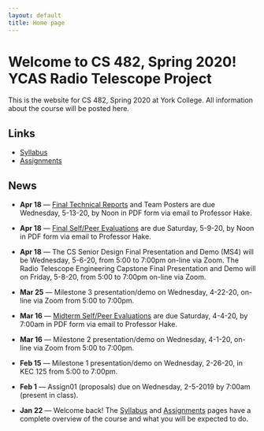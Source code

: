 ```yaml
---
layout: default
title: Home page
---
```


# Welcome to CS 482, Spring 2020!<br>YCAS Radio Telescope Project

This is the website for CS 482, Spring 2020 at York College.
All information about the course will be posted here.

## Links

* [Syllabus](syllabus.html)
* [Assignments](assign/index.html)

## News

<!--
-->

* **Apr 18** &mdash; [Final Technical Reports](./assign/finalreport.html) and Team Posters are due Wednesday, 5-13-20, by Noon in PDF form via email to Professor Hake.

* **Apr 18** &mdash; [Final Self/Peer Evaluations](./assign/PeerReview.pdf) are due Saturday, 5-9-20, by Noon in PDF form via email to Professor Hake.

* **Apr 18** &mdash; The CS Senior Design Final Presentation and Demo (MS4) will be Wednesday, 5-6-20, from 5:00 to 7:00pm on-line via Zoom.  The Radio Telescope Engineering Capstone Final Presentation and Demo will on Friday, 5-8-20, from 5:00 to 7:00pm on-line via Zoom.

* **Mar 25** &mdash; Milestone 3 presentation/demo on Wednesday, 4-22-20, on-line via Zoom from 5:00 to 7:00pm.

* **Mar 16** &mdash; [Midterm Self/Peer Evaluations](./assign/PeerReview.pdf) are due Saturday, 4-4-20, by 7:00am in PDF form via email to Professor Hake.

* **Mar 16** &mdash; Milestone 2 presentation/demo on Wednesday, 4-1-20, on-line via Zoom from 5:00 to 7:00pm.

* **Feb 15** &mdash; Milestone 1 presentation/demo on Wednesday, 2-26-20, in KEC 125 from 5:00 to 7:00pm.

* **Feb 1** &mdash; Assign01 (proposals) due on Wednesday, 2-5-2019 by 7:00am (present in class).

* **Jan 22** &mdash; Welcome back!  The [Syllabus](syllabus.html) and [Assignments](assign/index.html) pages have a complete overview of the course and what you will be expected to do.

<!-- vim:set wrap: -->
<!-- vim:set linebreak: -->
<!-- vim:set nolist: -->

